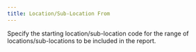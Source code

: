 ```yaml
---
title: Location/Sub-Location From
---
```



Specify the starting location/sub-location code for the range of locations/sub-locations  to be included in the report.
